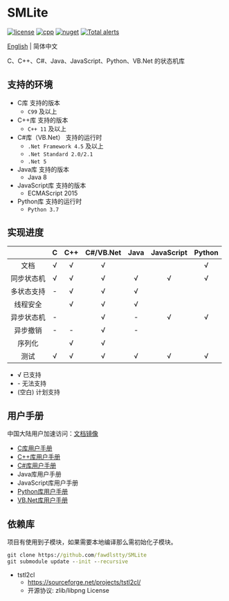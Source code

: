 # SMLite

[![license](https://img.shields.io/github/license/fawdlstty/SMLite?color=09f)](./LICENSE)
[![cpp](https://img.shields.io/lgtm/grade/cpp/github/fawdlstty/SMLite)](https://lgtm.com/projects/g/fawdlstty/SMLite)
[![nuget](https://img.shields.io/nuget/dt/Fawdlstty.SMLite?label=nuget%20downloads)](https://www.nuget.org/packages/Fawdlstty.SMLite)
[![Total alerts](https://img.shields.io/lgtm/alerts/g/fawdlstty/SMLite.svg?logo=lgtm)](https://lgtm.com/projects/g/fawdlstty/SMLite/alerts/)

<!--
[![csharp](https://img.shields.io/lgtm/grade/csharp/github/fawdlstty/SMLite)](https://lgtm.com/projects/g/fawdlstty/SMLite)
[![python](https://img.shields.io/lgtm/grade/python/github/fawdlstty/SMLite)](https://lgtm.com/projects/g/fawdlstty/SMLite)
[![AppVeyor Build](https://img.shields.io/appveyor/build/fawdlstty/SMLite)](https://ci.appveyor.com/project/fawdlstty/SMLite)
[![Coverage Status](https://coveralls.io/repos/github/fawdlstty/SMLite/badge.svg)](https://coveralls.io/github/fawdlstty/SMLite)
-->

[English](./README.md) | 简体中文

C、C++、C#、Java、JavaScript、Python、VB.Net 的状态机库

## 支持的环境

- C库 支持的版本
    + `C99` 及以上
- C++库 支持的版本
    + `C++ 11` 及以上
- C#库（VB.Net） 支持的运行时
    + `.Net Framework 4.5` 及以上
    + `.Net Standard 2.0/2.1`
    + `.Net 5`
- Java库 支持的版本
    + Java 8
- JavaScript库 支持的版本
    + ECMAScript 2015
- Python库 支持的运行时
    + `Python 3.7`

## 实现进度

|           |   C   |  C++  | C#/VB.Net |  Java  | JavaScript | Python |
|   :---:   | :---: | :---: |   :---:   | :---: |    :---:    | :---: |
|    文档    |   √   |   √   |     √     |       |             |   √   |
| 同步状态机 |   √   |   √   |     √     |   √   |      √      |   √   |
| 多状态支持 |   -   |   √   |     √     |   √   |             |       |
|  线程安全  |       |   √   |     √     |   √   |             |       |
| 异步状态机 |   -   |       |     √     |   -   |      √      |   √   |
|  异步撤销  |   -   |   -   |     √     |   -   |             |       |
|   序列化   |       |   √   |     √     |       |             |       |
|    测试    |   √   |   √   |     √     |   √   |      √      |   √   |

- √ 已支持
- \- 无法支持
- (空白) 计划支持

## 用户手册

中国大陆用户加速访问：[文档镜像](https://www.fawdlstty.com/smlite/)

- [C库用户手册](docs/chapters/c_zh.md)
- [C++库用户手册](docs/chapters/cpp_zh.md)
- [C#库用户手册](docs/chapters/csharp_zh.md)
- Java库用户手册
- JavaScript库用户手册
- [Python库用户手册](docs/chapters/python_zh.md)
- [VB.Net库用户手册](docs/chapters/vb.net_zh.md)

## 依赖库

项目有使用到子模块，如果需要本地编译那么需初始化子模块。

```cmd
git clone https://github.com/fawdlstty/SMLite
git submodule update --init --recursive
```

- tstl2cl
    + https://sourceforge.net/projects/tstl2cl/
    + 开源协议: zlib/libpng License

